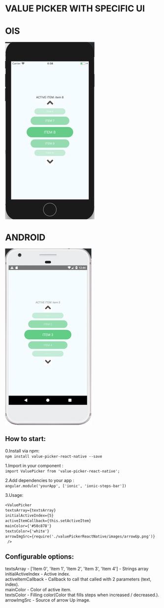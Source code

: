 VALUE PICKER WITH SPECIFIC UI
================================

OIS
================================
![alt text](https://github.com/dmitryou/value-picker-react-native/blob/master/images/IOS.png)

ANDROID
================================
![alt text](https://github.com/dmitryou/value-picker-react-native/blob/master/images/ANDROID.png)


How to start:
---------------------------------
0.Install via npm: <br />
```npm install value-picker-react-native --save```

1.Import in your component : <br />
    ```import ValuePicker from 'value-picker-react-native';```

2.Add dependencies to your app : <br />
   ```angular.module('yourApp', ['ionic', 'ionic-steps-bar'])```

3.Usage: <br />

```<ValuePicker```<br />
    ```textsArray={textsArray}```<br />
    ```initialActiveIndex={5}```<br />
    ```activeItemCallback={this.setActiveItem}```<br />
    ```mainColor={'#50c878'}```<br />
    ```textsColor={'white'}```<br />
    ```arrowImgSrc={require('./valuePickerReactNative/images/arrowUp.png')}```<br />
``` />```<br />


Configurable options:
---------------------------------
textsArray         - ['Item 0', 'Item 1', 'Item 2', 'Item 3', 'Item 4'] - Strings array <br />
initialActiveIndex - Active index.<br />
activeItemCallback - Callback to call that called with 2 parameters (text, index).<br />
mainColor          - Color of active item.<br />
textsColor         - Filling color(Color that fills steps when increased / decreased.).<br />
arrowImgSrc        - Source of arrow Up image.<br />
